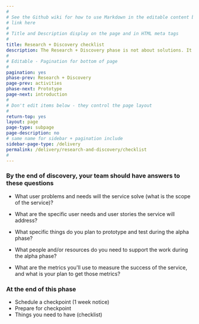 ```yaml
---
#
# See the Github wiki for how to use Markdown in the editable content below:
# link here
#
# Title and Description display on the page and in HTML meta tags
#
title: Research + Discovery checklist
description: The Research + Discovery phase is not about solutions. It’s about uncovering problems. Before you start designing or building a service, you need to find out who the potential users are and what problems your service could solve for them.
#
# Editable - Pagination for bottom of page
#
pagination: yes
phase-prev: Research + Discovery
page-prev: activities
phase-next: Prototype
page-next: introduction
#
# Don't edit items below - they control the page layout
#
return-top: yes
layout: page
page-type: subpage
page-description: no
# same name for sidebar + pagination include
sidebar-page-type: /delivery
permalink: /delivery/research-and-discovery/checklist
#
---
```


### By the end of discovery, your team should have answers to these questions


<div class="bullet-checkmark" markdown="1">


* What user problems and needs will the service solve (what is the scope of the service)?

* What are the specific user needs and user stories the service will address?

* What specific things do you plan to prototype and test during the alpha phase?

* What people and/or resources do you need to support the work during the alpha phase?

* What are the metrics you'll use to measure the success of the service, and what is your plan to get those metrics?


</div>


### At the end of this phase

* Schedule a checkpoint (1 week notice)
* Prepare for checkpoint
* Things you need to have (checklist)
